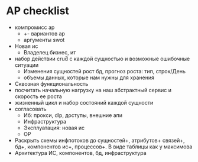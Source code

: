 # АР checklist

- компромисс ар
  - +- вариантов ар
  - аргументы swot
- Новая ис
	- Владелец бизнес, ит
- набор действии crud̆ с каждой сущностью и возможные ошибочные ситуации
	- Изменения сущностей рост бд, прогноз роста: тип, строк/День
	- объемы данных, которые нам нужны для хранения
- Сквозная функциональность
- посчитать начальную нагрузку на наш абстрактный сервис и скорость ее роста
- жизненный цикл и набор состояний каждой сущности
- согласовать
	- Иб: прокси, dlp, доступы, внешние апи
	- Инфраструктура
	- Эксплуатация: новая ис
	- ОР
- Раскрыть схемы инфпотоков до сущностей+, атрибутов+ связей+, бд+, компонентов ис+, процессов+. В виде таблицы как у максимова
- Архитектура ИС, компонентов, бд, инфраструктура
